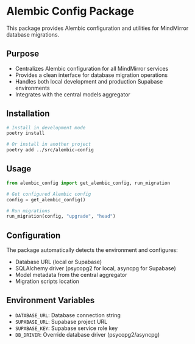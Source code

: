 # Alembic Config Package

This package provides Alembic configuration and utilities for MindMirror database migrations.

## Purpose

- Centralizes Alembic configuration for all MindMirror services
- Provides a clean interface for database migration operations
- Handles both local development and production Supabase environments
- Integrates with the central models aggregator

## Installation

```bash
# Install in development mode
poetry install

# Or install in another project
poetry add ../src/alembic-config
```

## Usage

```python
from alembic_config import get_alembic_config, run_migration

# Get configured Alembic config
config = get_alembic_config()

# Run migrations
run_migration(config, "upgrade", "head")
```

## Configuration

The package automatically detects the environment and configures:
- Database URL (local or Supabase)
- SQLAlchemy driver (psycopg2 for local, asyncpg for Supabase)
- Model metadata from the central aggregator
- Migration scripts location

## Environment Variables

- `DATABASE_URL`: Database connection string
- `SUPABASE_URL`: Supabase project URL
- `SUPABASE_KEY`: Supabase service role key
- `DB_DRIVER`: Override database driver (psycopg2/asyncpg) 